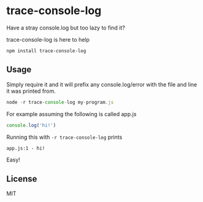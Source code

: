 # trace-console-log

Have a stray console.log but too lazy to find it?

trace-console-log is here to help

```
npm install trace-console-log
```

## Usage

Simply require it and it will prefix any console.log/error with the
file and line it was printed from.

``` js
node -r trace-console-log my-program.js
```

For example assuming the following is called app.js

``` js
console.log('hi!')
```

Running this with `-r trace-console-log` prints

```
app.js:1 - hi!
```

Easy!

## License

MIT
